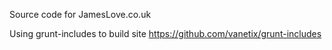 
Source code for JamesLove.co.uk

Using grunt-includes to build site
https://github.com/vanetix/grunt-includes

